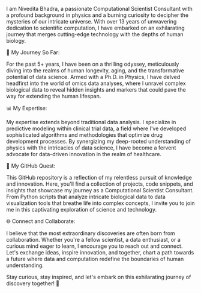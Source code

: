 I am Nivedita Bhadra, a passionate Computational Scientist Consultant with a profound background in physics and a burning curiosity to decipher the mysteries of our intricate universe. With over 13 years of unwavering dedication to scientific computation, I have embarked on an exhilarating journey that merges cutting-edge technology with the depths of human biology.

🔬 My Journey So Far:

For the past 5+ years, I have been on a thrilling odyssey, meticulously diving into the realms of human longevity, aging, and the transformative potential of data science. Armed with a Ph.D. in Physics, I have delved headfirst into the world of omics data analyses, where I unravel complex biological data to reveal hidden insights and markers that could pave the way for extending the human lifespan.

📊 My Expertise:

My expertise extends beyond traditional data analysis. I specialize in predictive modeling within clinical trial data, a field where I've developed sophisticated algorithms and methodologies that optimize drug development processes. By synergizing my deep-rooted understanding of physics with the intricacies of data science, I have become a fervent advocate for data-driven innovation in the realm of healthcare.

🚀 My GitHub Quest:

This GitHub repository is a reflection of my relentless pursuit of knowledge and innovation. Here, you'll find a collection of projects, code snippets, and insights that showcase my journey as a Computational Scientist Consultant. From Python scripts that analyze intricate biological data to data visualization tools that breathe life into complex concepts, I invite you to join me in this captivating exploration of science and technology.

🌐 Connect and Collaborate:

I believe that the most extraordinary discoveries are often born from collaboration. Whether you're a fellow scientist, a data enthusiast, or a curious mind eager to learn, I encourage you to reach out and connect. Let's exchange ideas, inspire innovation, and together, chart a path towards a future where data and computation redefine the boundaries of human understanding.

Stay curious, stay inspired, and let's embark on this exhilarating journey of discovery together! 🌟








<!--


**BhadraNivedita/BhadraNivedita** is a ✨ _special_ ✨ repository because its `README.md` (this file) appears on your GitHub profile.

Here are some ideas to get you started:

Hi there! I'm Nivedita Bhadra, a data scientist with a Ph.D. in Physics. I'm passionate about using data-driven approaches to solve complex problems in various domains, including healthcare, finance, and social media.

In my career, I've gained expertise in several areas, such as machine learning, data analysis, statistical modeling, and data visualization. I've worked on several projects that involve developing predictive models, designing experiments, and analyzing large datasets. I have experience in using various programming languages and tools, such as Python, R, SQL, and Tableau, to extract insights from data.

Besides my technical skills, I also possess excellent communication and interpersonal skills, which help me collaborate effectively with team members and stakeholders. I'm always eager to learn new things and stay up-to-date with the latest developments in the field.

You can check out some of my projects and contributions on my Github page, where I showcase my coding skills and expertise. Feel free to connect with me if you have any questions or would like to collaborate on a project.
